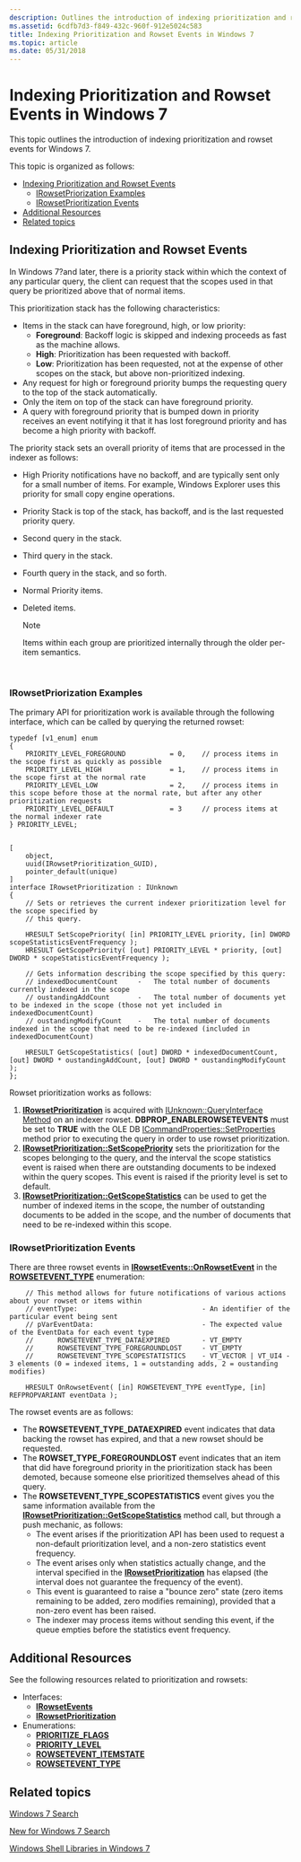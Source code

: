 ```yaml
---
description: Outlines the introduction of indexing prioritization and rowset events for Windows 7.
ms.assetid: 6cdfb7d3-f849-432c-960f-912e5024c583
title: Indexing Prioritization and Rowset Events in Windows 7
ms.topic: article
ms.date: 05/31/2018
---
```


# Indexing Prioritization and Rowset Events in Windows 7

This topic outlines the introduction of indexing prioritization and rowset events for Windows 7.

This topic is organized as follows:

-   [Indexing Prioritization and Rowset Events](#indexing-prioritization-and-rowset-events)
    -   [IRowsetPriorization Examples](#irowsetpriorization-examples)
    -   [IRowsetPrioritization Events](#indexing-prioritization-and-rowset-events-in-windows-7)
-   [Additional Resources](#additional-resources)
-   [Related topics](#related-topics)

## Indexing Prioritization and Rowset Events

In Windows 7?and later, there is a priority stack within which the context of any particular query, the client can request that the scopes used in that query be prioritized above that of normal items.

This prioritization stack has the following characteristics:

-   Items in the stack can have foreground, high, or low priority:
    -   **Foreground**: Backoff logic is skipped and indexing proceeds as fast as the machine allows.
    -   **High**: Prioritization has been requested with backoff.
    -   **Low**: Prioritization has been requested, not at the expense of other scopes on the stack, but above non-prioritized indexing.
-   Any request for high or foreground priority bumps the requesting query to the top of the stack automatically.
-   Only the item on top of the stack can have foreground priority.
-   A query with foreground priority that is bumped down in priority receives an event notifying it that it has lost foreground priority and has become a high priority with backoff.

The priority stack sets an overall priority of items that are processed in the indexer as follows:

-   High Priority notifications have no backoff, and are typically sent only for a small number of items. For example, Windows Explorer uses this priority for small copy engine operations.
-   Priority Stack is top of the stack, has backoff, and is the last requested priority query.
-   Second query in the stack.
-   Third query in the stack.
-   Fourth query in the stack, and so forth.
-   Normal Priority items.
-   Deleted items.
    > [!Note]  
    > Items within each group are prioritized internally through the older per-item semantics.

     

### IRowsetPriorization Examples

The primary API for prioritization work is available through the following interface, which can be called by querying the returned rowset:


```
typedef [v1_enum] enum
{
    PRIORITY_LEVEL_FOREGROUND           = 0,    // process items in the scope first as quickly as possible
    PRIORITY_LEVEL_HIGH                 = 1,    // process items in the scope first at the normal rate
    PRIORITY_LEVEL_LOW                  = 2,    // process items in this scope before those at the normal rate, but after any other prioritization requests
    PRIORITY_LEVEL_DEFAULT              = 3     // process items at the normal indexer rate
} PRIORITY_LEVEL;


[
    object,
    uuid(IRowsetPrioritization_GUID),
    pointer_default(unique)
]
interface IRowsetPrioritization : IUnknown
{
    // Sets or retrieves the current indexer prioritization level for the scope specified by
    // this query.

    HRESULT SetScopePriority( [in] PRIORITY_LEVEL priority, [in] DWORD scopeStatisticsEventFrequency );
    HRESULT GetScopePriority( [out] PRIORITY_LEVEL * priority, [out] DWORD * scopeStatisticsEventFrequency );

    // Gets information describing the scope specified by this query:
    // indexedDocumentCount     -   The total number of documents currently indexed in the scope
    // oustandingAddCount       -   The total number of documents yet to be indexed in the scope (those not yet included in indexedDocumentCount)
    // oustandingModifyCount    -   The total number of documents indexed in the scope that need to be re-indexed (included in indexedDocumentCount)
    
    HRESULT GetScopeStatistics( [out] DWORD * indexedDocumentCount, [out] DWORD * oustandingAddCount, [out] DWORD * oustandingModifyCount );
};
```



Rowset prioritization works as follows:

1.  [**IRowsetPrioritization**](/windows/desktop/api/Searchapi/nn-searchapi-irowsetprioritization) is acquired with [IUnknown::QueryInterface Method](/windows/win32/api/unknwn/nf-unknwn-iunknown-queryinterface(q)) on an indexer rowset. **DBPROP\_ENABLEROWSETEVENTS** must be set to **TRUE** with the OLE DB [ICommandProperties::SetProperties](/previous-versions/windows/desktop/ms711497(v=vs.85)) method prior to executing the query in order to use rowset prioritization.
2.  [**IRowsetPrioritization::SetScopePriority**](/windows/desktop/api/Searchapi/nf-searchapi-irowsetprioritization-setscopepriority) sets the prioritization for the scopes belonging to the query, and the interval the scope statistics event is raised when there are outstanding documents to be indexed within the query scopes. This event is raised if the priority level is set to default.
3.  [**IRowsetPrioritization::GetScopeStatistics**](/windows/desktop/api/Searchapi/nf-searchapi-irowsetprioritization-getscopestatistics) can be used to get the number of indexed items in the scope, the number of outstanding documents to be added in the scope, and the number of documents that need to be re-indexed within this scope.

### IRowsetPrioritization Events

There are three rowset events in [**IRowsetEvents::OnRowsetEvent**](/windows/desktop/api/Searchapi/nf-searchapi-irowsetevents-onrowsetevent) in the [**ROWSETEVENT\_TYPE**](/windows/win32/api/searchapi/ne-searchapi-rowsetevent_type) enumeration:


```
    // This method allows for future notifications of various actions about your rowset or items within
    // eventType:                               - An identifier of the particular event being sent
    // pVarEventData:                           - The expected value of the EventData for each event type
    //      ROWSETEVENT_TYPE_DATAEXPIRED        - VT_EMPTY
    //      ROWSETEVENT_TYPE_FOREGROUNDLOST     - VT_EMPTY
    //      ROWSETEVENT_TYPE_SCOPESTATISTICS    - VT_VECTOR | VT_UI4 - 3 elements (0 = indexed items, 1 = outstanding adds, 2 = oustanding modifies)

    HRESULT OnRowsetEvent( [in] ROWSETEVENT_TYPE eventType, [in] REFPROPVARIANT eventData );
```



The rowset events are as follows:

-   The **ROWSETEVENT\_TYPE\_DATAEXPIRED** event indicates that data backing the rowset has expired, and that a new rowset should be requested.
-   The **ROWSET\_TYPE\_FOREGROUNDLOST** event indicates that an item that did have foreground priority in the prioritization stack has been demoted, because someone else prioritized themselves ahead of this query.
-   The **ROWSETEVENT\_TYPE\_SCOPESTATISTICS** event gives you the same information available from the [**IRowsetPrioritization::GetScopeStatistics**](/windows/desktop/api/Searchapi/nf-searchapi-irowsetprioritization-getscopestatistics) method call, but through a push mechanic, as follows:
    -   The event arises if the prioritization API has been used to request a non-default prioritization level, and a non-zero statistics event frequency.
    -   The event arises only when statistics actually change, and the interval specified in the [**IRowsetPrioritization**](/windows/desktop/api/Searchapi/nn-searchapi-irowsetprioritization) has elapsed (the interval does not guarantee the frequency of the event).
    -   This event is guaranteed to raise a "bounce zero" state (zero items remaining to be added, zero modifies remaining), provided that a non-zero event has been raised.
    -   The indexer may process items without sending this event, if the queue empties before the statistics event frequency.

## Additional Resources

See the following resources related to prioritization and rowsets:

-   Interfaces:
    -   [**IRowsetEvents**](/windows/desktop/api/Searchapi/nn-searchapi-irowsetevents)
    -   [**IRowsetPrioritization**](/windows/desktop/api/Searchapi/nn-searchapi-irowsetprioritization)
-   Enumerations:
    -   [**PRIORITIZE\_FLAGS**](/windows/win32/api/searchapi/ne-searchapi-tagprioritize_flags)
    -   [**PRIORITY\_LEVEL**](/windows/win32/api/searchapi/ne-searchapi-priority_level)
    -   [**ROWSETEVENT\_ITEMSTATE**](/windows/win32/api/searchapi/ne-searchapi-rowsetevent_itemstate)
    -   [**ROWSETEVENT\_TYPE**](/windows/win32/api/searchapi/ne-searchapi-rowsetevent_type)

## Related topics

<dl> <dt>

[Windows 7 Search](./-search-3x-wds-overview.md)
</dt> <dt>

[New for Windows 7 Search](new-for-windows-7-search.md)
</dt> <dt>

[Windows Shell Libraries in Windows 7](-search-win7-development-scenarios.md)
</dt> </dl>

 

 